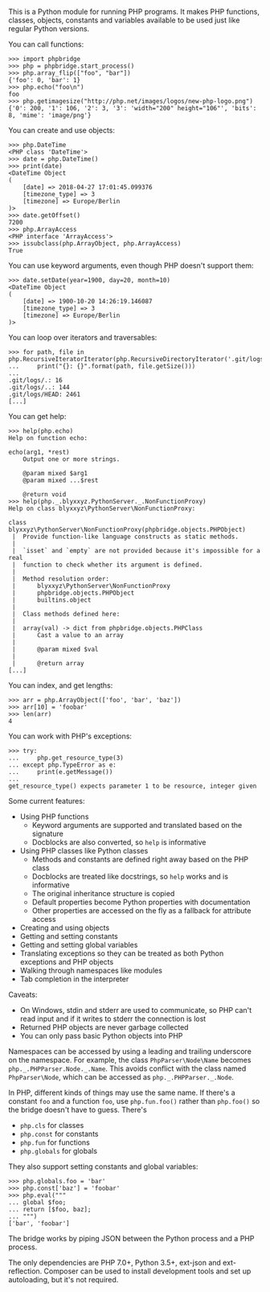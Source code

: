 This is a Python module for running PHP programs. It makes PHP functions, classes, objects, constants and variables available to be used just like regular Python versions.

You can call functions:
```
>>> import phpbridge
>>> php = phpbridge.start_process()
>>> php.array_flip(["foo", "bar"])
{'foo': 0, 'bar': 1}
>>> php.echo("foo\n")
foo
>>> php.getimagesize("http://php.net/images/logos/new-php-logo.png")
{'0': 200, '1': 106, '2': 3, '3': 'width="200" height="106"', 'bits': 8, 'mime': 'image/png'}
```

You can create and use objects:
```
>>> php.DateTime
<PHP class 'DateTime'>
>>> date = php.DateTime()
>>> print(date)
<DateTime Object
(
    [date] => 2018-04-27 17:01:45.099376
    [timezone_type] => 3
    [timezone] => Europe/Berlin
)>
>>> date.getOffset()
7200
>>> php.ArrayAccess
<PHP interface 'ArrayAccess'>
>>> issubclass(php.ArrayObject, php.ArrayAccess)
True
```

You can use keyword arguments, even though PHP doesn't support them:
```
>>> date.setDate(year=1900, day=20, month=10)
<DateTime Object
(
    [date] => 1900-10-20 14:26:19.146087
    [timezone_type] => 3
    [timezone] => Europe/Berlin
)>
```

You can loop over iterators and traversables:
```
>>> for path, file in php.RecursiveIteratorIterator(php.RecursiveDirectoryIterator('.git/logs')):
...     print("{}: {}".format(path, file.getSize()))
...
.git/logs/.: 16
.git/logs/..: 144
.git/logs/HEAD: 2461
[...]
```

You can get help:
```
>>> help(php.echo)
Help on function echo:

echo(arg1, *rest)
    Output one or more strings.

    @param mixed $arg1
    @param mixed ...$rest

    @return void
>>> help(php._.blyxxyz.PythonServer._.NonFunctionProxy)
Help on class blyxxyz\PythonServer\NonFunctionProxy:

class blyxxyz\PythonServer\NonFunctionProxy(phpbridge.objects.PHPObject)
 |  Provide function-like language constructs as static methods.
 |
 |  `isset` and `empty` are not provided because it's impossible for a real
 |  function to check whether its argument is defined.
 |
 |  Method resolution order:
 |      blyxxyz\PythonServer\NonFunctionProxy
 |      phpbridge.objects.PHPObject
 |      builtins.object
 |
 |  Class methods defined here:
 |
 |  array(val) -> dict from phpbridge.objects.PHPClass
 |      Cast a value to an array
 |
 |      @param mixed $val
 |
 |      @return array
[...]
```

You can index, and get lengths:
```
>>> arr = php.ArrayObject(['foo', 'bar', 'baz'])
>>> arr[10] = 'foobar'
>>> len(arr)
4
```

You can work with PHP's exceptions:
```
>>> try:
...     php.get_resource_type(3)
... except php.TypeError as e:
...     print(e.getMessage())
...
get_resource_type() expects parameter 1 to be resource, integer given
```

Some current features:
  * Using PHP functions
    * Keyword arguments are supported and translated based on the signature
    * Docblocks are also converted, so `help` is informative
  * Using PHP classes like Python classes
    * Methods and constants are defined right away based on the PHP class
    * Docblocks are treated like docstrings, so `help` works and is informative
    * The original inheritance structure is copied
    * Default properties become Python properties with documentation
    * Other properties are accessed on the fly as a fallback for attribute access
  * Creating and using objects
  * Getting and setting constants
  * Getting and setting global variables
  * Translating exceptions so they can be treated as both Python exceptions and PHP objects
  * Walking through namespaces like modules
  * Tab completion in the interpreter

Caveats:
  * On Windows, stdin and stderr are used to communicate, so PHP can't read input and if it writes to stderr the connection is lost
  * Returned PHP objects are never garbage collected
  * You can only pass basic Python objects into PHP

Namespaces can be accessed by using a leading and trailing underscore on the namespace. For example, the class `PhpParser\Node\Name` becomes `php._.PHPParser.Node._.Name`. This avoids conflict with the class named `PhpParser\Node`, which can be accessed as `php._.PHPParser._.Node`.

In PHP, different kinds of things may use the same name. If there's a constant `foo` and a function `foo`, use `php.fun.foo()` rather than `php.foo()` so the bridge doesn't have to guess. There's
  * `php.cls` for classes
  * `php.const` for constants
  * `php.fun` for functions
  * `php.globals` for globals

They also support setting constants and global variables:
```
>>> php.globals.foo = 'bar'
>>> php.const['baz'] = 'foobar'
>>> php.eval("""
... global $foo;
... return [$foo, baz];
... """)
['bar', 'foobar']
```

The bridge works by piping JSON between the Python process and a PHP process.

The only dependencies are PHP 7.0+, Python 3.5+, ext-json and ext-reflection. Composer can be used to install development tools and set up autoloading, but it's not required.
